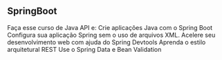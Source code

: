 ## SpringBoot
 
Faça esse curso de Java API e:
Crie aplicações Java com o Spring Boot
Configura sua aplicação Spring sem o uso de arquivos XML.
Acelere seu desenvolvimento web com ajuda do Spring Devtools
Aprenda o estilo arquitetural REST
Use o Spring Data e Bean Validation
